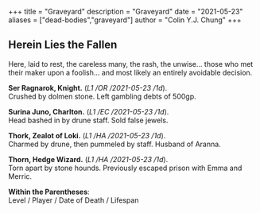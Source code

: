 +++ 
title = "Graveyard" 
description = "Graveyard" 
date = "2021-05-23" 
aliases = ["dead-bodies","graveyard"] 
author = "Colin Y.J. Chung" 
+++

## Herein Lies the Fallen

Here, laid to rest, the careless many, the rash, the unwise... those who met their maker upon a foolish... and most likely an entirely avoidable decision.

**Ser Ragnarok, Knight.** (_L1 /OR /2021-05-23 /1d_). 
<br/>Crushed by dolmen stone. Left gambling debts of 500gp.

**Surina Juno, Charlton.** (_L1 /EC /2021-05-23 /1d_). 
<br/>Head bashed in by drune staff. Sold false jewels.

**Thork, Zealot of Loki.** (_L1 /HA /2021-05-23 /1d_). 
<br/>Charmed by drune, then pummeled by staff. Husband of Aranna.

**Thorn, Hedge Wizard.** (_L1 /HA /2021-05-23 /1d_). 
<br/>Torn apart by stone hounds. Previously escaped prison with Emma and Merric.

**Within the Parentheses**: 
<br/>Level / Player / Date of Death / Lifespan
